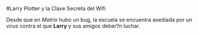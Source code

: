 #Larry Plotter y la Clave Secreta del Wifi

Desde que en *Matrix* hubo un bug, la escuela se encuentra asediada por un virus contra el que **Larry** y sus amigos deber?n luchar.